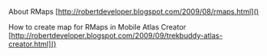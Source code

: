 About RMaps [http://robertdeveloper.blogspot.com/2009/08/rmaps.html]()

How to create map for RMaps in Mobile Atlas Creator [http://robertdeveloper.blogspot.com/2009/09/trekbuddy-atlas-creator.html]()
